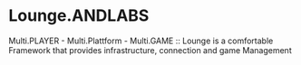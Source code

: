 Lounge.ANDLABS
==============

Multi.PLAYER - Multi.Plattform - Multi.GAME  ::  Lounge is a comfortable Framework that provides infrastructure, connection and game Management